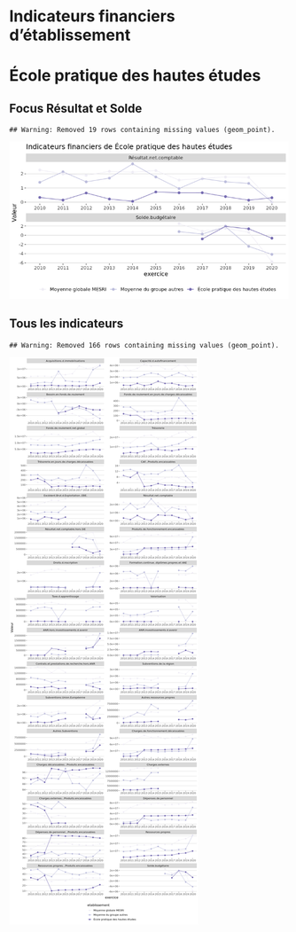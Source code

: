 Indicateurs financiers d’établissement
================

# École pratique des hautes études

## Focus Résultat et Solde

    ## Warning: Removed 19 rows containing missing values (geom_point).

![](école_pratique_des_hautes_études_files/figure-gfm/etab.focus-1.png)<!-- -->

## Tous les indicateurs

    ## Warning: Removed 166 rows containing missing values (geom_point).

![](école_pratique_des_hautes_études_files/figure-gfm/etab-1.png)<!-- -->

